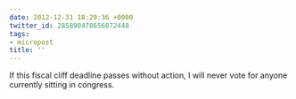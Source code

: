 ```yaml
---
date: 2012-12-31 18:29:36 +0000
twitter_id: 285890478656872448
tags:
- micropost
title: ''
---
```


If this fiscal cliff deadline passes without action, I will never vote for anyone currently sitting in congress.
